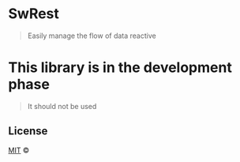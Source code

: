 # SwRest
> Easily manage the flow of data reactive

# This library is in the development phase
> It should not be used

## License
[MIT](http://opensource.org/licenses/MIT) ©